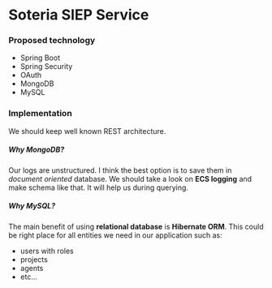 # Soteria SIEP Service

### Proposed technology

- Spring Boot
- Spring Security
- OAuth
- MongoDB
- MySQL

### Implementation
We should keep well known REST architecture.

##### Why MongoDB?
Our logs are unstructured. I think the best option is to save them in _document oriented_ database. 
We should take a look on **ECS logging** and make schema like that. It will help us during querying.

##### Why MySQL?
The main benefit of using **relational database** is **Hibernate ORM**. This could be right place for
all entities we need in our application such as:

- users with roles
- projects
- agents
- etc...